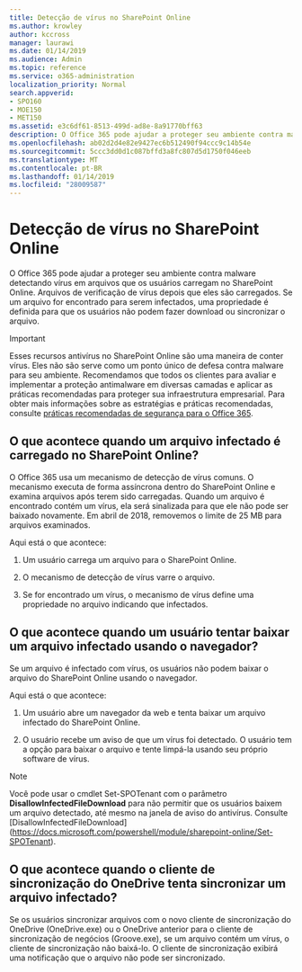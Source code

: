 ```yaml
---
title: Detecção de vírus no SharePoint Online
ms.author: krowley
author: kccross
manager: laurawi
ms.date: 01/14/2019
ms.audience: Admin
ms.topic: reference
ms.service: o365-administration
localization_priority: Normal
search.appverid:
- SPO160
- MOE150
- MET150
ms.assetid: e3c6df61-8513-499d-ad8e-8a91770bff63
description: O Office 365 pode ajudar a proteger seu ambiente contra malware detectando vírus em arquivos que os usuários carregam no SharePoint Online. Arquivos de verificação de vírus depois que eles são carregados. Se um arquivo for encontrado para serem infectados, uma propriedade é definida para que os usuários não podem fazer download ou sincronizar o arquivo.
ms.openlocfilehash: ab02d2d4e82e9427ec6b512490f94ccc9c14b54e
ms.sourcegitcommit: 5ccc3dd0d1c087bffd3a8fc807d5d1750f046eeb
ms.translationtype: MT
ms.contentlocale: pt-BR
ms.lasthandoff: 01/14/2019
ms.locfileid: "28009587"
---
```

# <a name="virus-detection-in-sharepoint-online"></a>Detecção de vírus no SharePoint Online

O Office 365 pode ajudar a proteger seu ambiente contra malware detectando vírus em arquivos que os usuários carregam no SharePoint Online. Arquivos de verificação de vírus depois que eles são carregados. Se um arquivo for encontrado para serem infectados, uma propriedade é definida para que os usuários não podem fazer download ou sincronizar o arquivo.
  
> [!IMPORTANT]
> Esses recursos antivírus no SharePoint Online são uma maneira de conter vírus. Eles não são serve como um ponto único de defesa contra malware para seu ambiente. Recomendamos que todos os clientes para avaliar e implementar a proteção antimalware em diversas camadas e aplicar as práticas recomendadas para proteger sua infraestrutura empresarial. Para obter mais informações sobre as estratégias e práticas recomendadas, consulte [práticas recomendadas de segurança para o Office 365](security-best-practices.md). 
  
## <a name="what-happens-when-an-infected-file-is-uploaded-to-sharepoint-online"></a>O que acontece quando um arquivo infectado é carregado no SharePoint Online?

O Office 365 usa um mecanismo de detecção de vírus comuns. O mecanismo executa de forma assíncrona dentro do SharePoint Online e examina arquivos após terem sido carregadas. Quando um arquivo é encontrado contém um vírus, ela será sinalizada para que ele não pode ser baixado novamente. Em abril de 2018, removemos o limite de 25 MB para arquivos examinados.
  
Aqui está o que acontece:
  
1. Um usuário carrega um arquivo para o SharePoint Online.
    
2. O mecanismo de detecção de vírus varre o arquivo.
    
3. Se for encontrado um vírus, o mecanismo de vírus define uma propriedade no arquivo indicando que infectados.
    
## <a name="what-happens-when-a-user-tries-to-download-an-infected-file-by-using-the-browser"></a>O que acontece quando um usuário tentar baixar um arquivo infectado usando o navegador?

Se um arquivo é infectado com vírus, os usuários não podem baixar o arquivo do SharePoint Online usando o navegador.
  
Aqui está o que acontece:
  
1. Um usuário abre um navegador da web e tenta baixar um arquivo infectado do SharePoint Online.
    
2. O usuário recebe um aviso de que um vírus foi detectado. O usuário tem a opção para baixar o arquivo e tente limpá-la usando seu próprio software de vírus.

> [!NOTE]
> Você pode usar o cmdlet Set-SPOTenant com o parâmetro **DisallowInfectedFileDownload** para não permitir que os usuários baixem um arquivo detectado, até mesmo na janela de aviso do antivírus. Consulte [DisallowInfectedFileDownload] (https://docs.microsoft.com/powershell/module/sharepoint-online/Set-SPOTenant).
    
## <a name="what-happens-when-the-onedrive-sync-client-tries-to-sync-an-infected-file"></a>O que acontece quando o cliente de sincronização do OneDrive tenta sincronizar um arquivo infectado?

Se os usuários sincronizar arquivos com o novo cliente de sincronização do OneDrive (OneDrive.exe) ou o OneDrive anterior para o cliente de sincronização de negócios (Groove.exe), se um arquivo contém um vírus, o cliente de sincronização não baixá-lo. O cliente de sincronização exibirá uma notificação que o arquivo não pode ser sincronizado.
  

